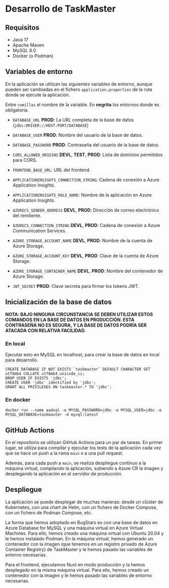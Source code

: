 # Desarrollo de TaskMaster

## Requisitos

- Java 17
- Apache Maven
- MySQL 8.0
- Docker (o Podman)

## Variables de entorno

En la aplicación se utilizan las siguientes variables de entorno, aunque pueden ser cambiadas en el
fichero `application.properties` de la ruta donde se ejecute la aplicación.

Entre `comillas` el nombre de la variable. En **negrita** los entornos donde es obligatoria.

- `DATABASE_URL` **PROD**: La URL completa de la base de datos (`jdbc:DRIVER://HOST:PORT/DATABASE`)
- `DATABASE_USER` **PROD**: Nombre del usuario de la base de datos.
- `DATABASE_PASSWORD` **PROD**: Contraseña del usuario de la base de datos.
- `CORS_ALLOWED_ORIGINS` **DEVL**, **TEST**, **PROD**: Lista de dominios permitidos para CORS.
- `FRONTEND_BASE_URL`: URL del frontend.

- `APPLICATIONINSIGHTS_CONNECTION_STRING`: Cadena de conexión a Azure Application Insights.
- `APPLICATIONINSIGHTS_ROLE_NAME`: Nombre de la aplicación en Azure Application Insights.

- `AZURECS_SENDER_ADDRESS` **DEVL**, **PROD**: Dirección de correo electrónico del remitente.
- `AZURECS_CONNECTION_STRING` **DEVL**, **PROD**: Cadena de conexión a Azure Communication Services.
- `AZURE_STORAGE_ACCOUNT_NAME` **DEVL**, **PROD**: Nombre de la cuenta de Azure Storage.
- `AZURE_STORAGE_ACCOUNT_KEY` **DEVL**, **PROD**: Clave de la cuenta de Azure Storage.
- `AZURE_STORAGE_CONTAINER_NAME` **DEVL**, **PROD**: Nombre del contenedor de Azure Storage.

- `JWT_SECRET` **PROD**: Clave secreta para firmar los tokens JWT.

## Inicialización de la base de datos

**NOTA: BAJO NINGUNA CIRCUNSTANCIA SE DEBEN UTILIZAR ESTOS COMANDOS EN LA BASE DE DATOS EN
PRODUCCIÓN. ESTA CONTRASEÑA NO ES SEGURA, Y LA BASE DE DATOS PODRÍA SER ATACADA CON RELATIVA
FACILIDAD.**

### En local

Ejecutar esto en MySQL en localhost, para crear la base de datos en local para desarrollo.

```mysql
CREATE DATABASE IF NOT EXISTS `taskmaster` DEFAULT CHARACTER SET utf8mb4 COLLATE utf8mb4_unicode_ci;
DROP USER IF EXISTS 'jdbc';
CREATE USER 'jdbc' identified by 'jdbc';
GRANT ALL PRIVILEGES ON taskmaster.* TO 'jdbc';
```

### En docker

```pwsh
docker run --name aadsql -e MYSQL_PASSWORD=jdbc -e MYSQL_USER=jdbc -e MYSQL_DATABASE=taskmaster -d mysql:latest
```

## GitHub Actions

En el repositorio se utilizan GitHub Actions para un par de tareas. En primer lugar, se utiliza para
compilar y ejecutar los tests de la aplicación cada vez que se hace un push a la rama `main` o a
una pull request.

Además, para cada push a `main`, se realiza despliegue contínuo a la máquina virtual, compilando
la aplicación, subiendo a Azure CR la imagen y desplegando la aplicación en el servidor de
producción.

## Despliegue

La aplicación se puede desplegar de muchas maneras: desde un clúster de Kubernetes, con una chart de
Helm, con un fichero de Docker Compose, con un fichero de Podman Compose, etc.

La forma que hemos adoptado en BugStars es con una base de datos en Azure Database for MySQL y una
máquina virtual en Azure Virtual Machines. Para ello, hemos creado una máquina virtual con Ubuntu
20.04 y le hemos instalado Podman. En la máquina virtual, hemos generado un contenedor con la
imagen (que tenemos en un registro privado de Azure Container Registry) de TaskMaster y le hemos
pasado las variables de entorno necesarias.

Para el frontend, ejecutamos Nuxt en modo producción y la hemos desplegado en la misma máquina
virtual. Para ello, hemos creado un contenedor con la imagen y le hemos pasado las variables de
entorno necesarias.
